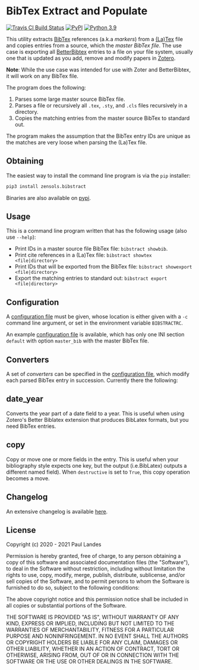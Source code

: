 # BibTex Extract and Populate

[![Travis CI Build Status][travis-badge]][travis-link]
[![PyPI][pypi-badge]][pypi-link]
[![Python 3.9][python37-badge]][python37-link]

This utility extracts [BibTex] references (a.k.a *markers*) from a [(La)Tex]
file and copies entries from a source, which the *master BibTex file*.  The use
case is exporting all [BetterBibtex] entries to a file on your file system,
usually one that is updated as you add, remove and modify papers in [Zotero].

**Note**:  While the use case was intended for use with Zoter and BetterBibtex,
it will work on any BibTex file.

The program does the following:
1. Parses some large master source BibTex file.
1. Parses a file or recursively all `.tex`, `.sty`, and `.cls` files
   recursively in a directory.
1. Copies the matching entries from the master source BibTex to standard out.

The program makes the assumption that the BibTex entry IDs are unique as the
matches are very loose when parsing the (La)Tex file.


## Obtaining

The easiest way to install the command line program is via the `pip` installer:
```bash
pip3 install zensols.bibstract
```

Binaries are also available on [pypi].


## Usage

This is a command line program written that has the following usage (also use
`--help`):

* Print IDs in a master source file BibTex file: `bibstract showbib`.
* Print cite references in a (La)Tex file: `bibstract showtex <file|directory>`
* Print IDs that will be exported from the BibTex file: `bibstract showexport <file|directory>`
* Export the matching entries to standard out: `bibstract export <file|directory>`


## Configuration

A [configuration file] must be given, whose location is either given with a
`-c` command line argument, or set in the environment variable `BIBSTRACTRC`.

An example [configuration file] is available, which has only one INI section
`default` with option `master_bib` with the master BibTex file.


## Converters

A set of *converters* can be specified in the [configuration file], which
modify each parsed BibTex entry in succession.  Currently there the following:

## date_year

Converts the year part of a date field to a year.  This is useful when using
Zotero's Better Biblatex extension that produces BibLatex formats, but you need
BibTex entries.


## copy

Copy or move one or more fields in the entry.  This is useful when your
bibliography style expects one key, but the output (i.e.BibLatex) outputs a
different named field). When `destructive` is set to ``True``, this copy
operation becomes a move.


## Changelog

An extensive changelog is available [here](CHANGELOG.md).


## License

Copyright (c) 2020 - 2021 Paul Landes

Permission is hereby granted, free of charge, to any person obtaining a copy of
this software and associated documentation files (the "Software"), to deal in
the Software without restriction, including without limitation the rights to
use, copy, modify, merge, publish, distribute, sublicense, and/or sell copies
of the Software, and to permit persons to whom the Software is furnished to do
so, subject to the following conditions:

The above copyright notice and this permission notice shall be included in all
copies or substantial portions of the Software.

THE SOFTWARE IS PROVIDED "AS IS", WITHOUT WARRANTY OF ANY KIND, EXPRESS OR
IMPLIED, INCLUDING BUT NOT LIMITED TO THE WARRANTIES OF MERCHANTABILITY,
FITNESS FOR A PARTICULAR PURPOSE AND NONINFRINGEMENT. IN NO EVENT SHALL THE
AUTHORS OR COPYRIGHT HOLDERS BE LIABLE FOR ANY CLAIM, DAMAGES OR OTHER
LIABILITY, WHETHER IN AN ACTION OF CONTRACT, TORT OR OTHERWISE, ARISING FROM,
OUT OF OR IN CONNECTION WITH THE SOFTWARE OR THE USE OR OTHER DEALINGS IN THE
SOFTWARE.


<!-- links -->
[travis-link]: https://travis-ci.org/plandes/bibstract
[travis-badge]: https://travis-ci.org/plandes/bibstract.svg?branch=master
[pypi]: https://pypi.org/project/zensols.bibstract/
[pypi-link]: https://pypi.python.org/pypi/zensols.bibstract
[pypi-badge]: https://img.shields.io/pypi/v/zensols.bibstract.svg
[python37-badge]: https://img.shields.io/badge/python-3.9-blue.svg
[python37-link]: https://www.python.org/downloads/release/python-370

[configuration file]: test-resources/bibstract.conf
[BetterBibtex]: https://github.com/retorquere/zotero-better-bibtex
[Zotero]: https://www.zotero.org
[BibTex]: http://www.bibtex.org
[(La)Tex]: http://www.bibtex.org
